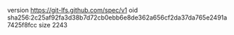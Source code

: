 version https://git-lfs.github.com/spec/v1
oid sha256:2c25af92fa3d38b7d72cb0ebb6e8de362a656cf2da37da765e2491a7425f8fcc
size 2243
